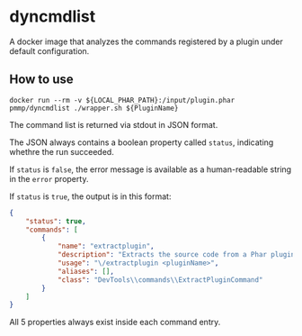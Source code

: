 # dyncmdlist
A docker image that analyzes the commands registered by a plugin under default configuration.

## How to use
```
docker run --rm -v ${LOCAL_PHAR_PATH}:/input/plugin.phar pmmp/dyncmdlist ./wrapper.sh ${PluginName}
```

The command list is returned via stdout in JSON format.

The JSON always contains a boolean property called `status`,
indicating whethre the run succeeded.

If `status` is `false`,
the error message is available as a human-readable string
in the `error` property.

If `status` is `true`,
the output is in this format:

```json
{
	"status": true,
	"commands": [
		{
			"name": "extractplugin",
			"description": "Extracts the source code from a Phar plugin",
			"usage": "\/extractplugin <pluginName>",
			"aliases": [],
			"class": "DevTools\\commands\\ExtractPluginCommand"
		}
	]
}
```

All 5 properties always exist inside each command entry.
